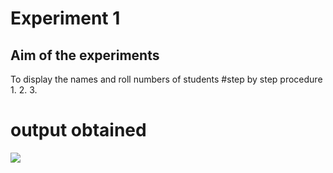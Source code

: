 # Experiment 1
## Aim of the experiments
To display the names and roll numbers of students
#step by step procedure
1.
2.
3.
# output obtained
![](https://github.com/19WH1A1212/II-IT-A-LAB/blob/master/C%2B%2B%20LAB/EXPERIMENT%201/IMG_20190911_123946.jpg)
